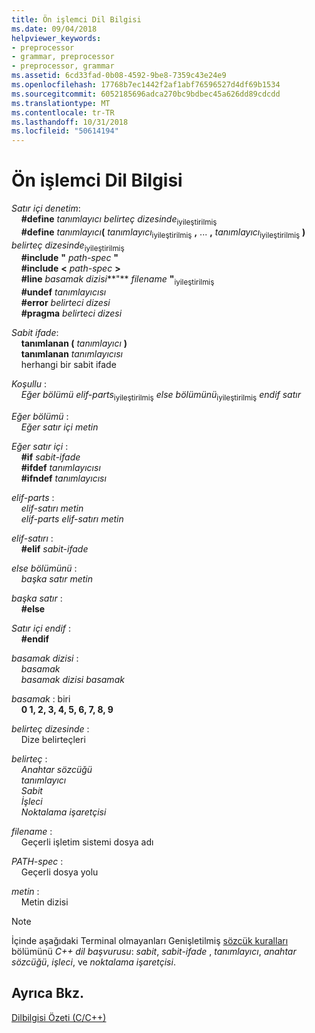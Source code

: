 ```yaml
---
title: Ön işlemci Dil Bilgisi
ms.date: 09/04/2018
helpviewer_keywords:
- preprocessor
- grammar, preprocessor
- preprocessor, grammar
ms.assetid: 6cd33fad-0b08-4592-9be8-7359c43e24e9
ms.openlocfilehash: 17768b7ec1442f2af1abf76596527d4df69b1534
ms.sourcegitcommit: 6052185696adca270bc9bdbec45a626dd89cdcdd
ms.translationtype: MT
ms.contentlocale: tr-TR
ms.lasthandoff: 10/31/2018
ms.locfileid: "50614194"
---
```

# <a name="preprocessor-grammar"></a>Ön işlemci Dil Bilgisi

*Satır içi denetim*:<br/>
&nbsp;&nbsp;&nbsp;&nbsp;**#define** *tanımlayıcı* *belirteç dizesinde*<sub>iyileştirilmiş</sub><br/>
&nbsp;&nbsp;&nbsp;&nbsp;**#define** <em>tanımlayıcı</em>**(** *tanımlayıcı*<sub>iyileştirilmiş</sub> **,** ... **,** *tanımlayıcı*<sub>iyileştirilmiş</sub> **)** *belirteç dizesinde*<sub>iyileştirilmiş</sub><br/>
&nbsp;&nbsp;&nbsp;&nbsp;**#include** **"** *path-spec* **"**<br/>
&nbsp;&nbsp;&nbsp;&nbsp;**#include** **\<** *path-spec* **>**<br/>
&nbsp;&nbsp;&nbsp;&nbsp;**#line** *basamak dizisi***"** *filename* **"**<sub>iyileştirilmiş</sub><br/>
&nbsp;&nbsp;&nbsp;&nbsp;**#undef** *tanımlayıcısı*<br/>
&nbsp;&nbsp;&nbsp;&nbsp;**#error** *belirteci dizesi*<br/>
&nbsp;&nbsp;&nbsp;&nbsp;**#pragma** *belirteci dizesi*

*Sabit ifade*:<br/>
&nbsp;&nbsp;&nbsp;&nbsp;**tanımlanan (** *tanımlayıcı* **)**<br/>
&nbsp;&nbsp;&nbsp;&nbsp;**tanımlanan** *tanımlayıcısı*<br/>
&nbsp;&nbsp;&nbsp;&nbsp;herhangi bir sabit ifade

*Koşullu* :<br/>
&nbsp;&nbsp;&nbsp;&nbsp;*Eğer bölümü* *elif-parts*<sub>iyileştirilmiş</sub> *else bölümünü*<sub>iyileştirilmiş</sub> *endif satır*

*Eğer bölümü* :<br/>
&nbsp;&nbsp;&nbsp;&nbsp;*Eğer satır içi* *metin*

*Eğer satır içi* :<br/>
&nbsp;&nbsp;&nbsp;&nbsp;**#if** *sabit-ifade*<br/>
&nbsp;&nbsp;&nbsp;&nbsp;**#ifdef** *tanımlayıcısı*<br/>
&nbsp;&nbsp;&nbsp;&nbsp;**#ifndef** *tanımlayıcısı*

*elif-parts* :<br/>
&nbsp;&nbsp;&nbsp;&nbsp;*elif-satırı* *metin*<br/>
&nbsp;&nbsp;&nbsp;&nbsp;*elif-parts* *elif-satırı* *metin*

*elif-satırı* :<br/>
&nbsp;&nbsp;&nbsp;&nbsp;**#elif** *sabit-ifade*

*else bölümünü* :<br/>
&nbsp;&nbsp;&nbsp;&nbsp;*başka satır* *metin*

*başka satır* :<br/>
&nbsp;&nbsp;&nbsp;&nbsp;**#else**

*Satır içi endif* :<br/>
&nbsp;&nbsp;&nbsp;&nbsp;**#endif**

*basamak dizisi* :<br/>
&nbsp;&nbsp;&nbsp;&nbsp;*basamak*<br/>
&nbsp;&nbsp;&nbsp;&nbsp;*basamak dizisi* *basamak*

*basamak* : biri<br/>
&nbsp;&nbsp;&nbsp;&nbsp;**0 1, 2, 3, 4, 5, 6, 7, 8, 9**

*belirteç dizesinde* :<br/>
&nbsp;&nbsp;&nbsp;&nbsp;Dize belirteçleri

*belirteç* :<br/>
&nbsp;&nbsp;&nbsp;&nbsp;*Anahtar sözcüğü*<br/>
&nbsp;&nbsp;&nbsp;&nbsp;*tanımlayıcı*<br/>
&nbsp;&nbsp;&nbsp;&nbsp;*Sabit*<br/>
&nbsp;&nbsp;&nbsp;&nbsp;*İşleci*<br/>
&nbsp;&nbsp;&nbsp;&nbsp;*Noktalama işaretçisi*

*filename* :<br/>
&nbsp;&nbsp;&nbsp;&nbsp;Geçerli işletim sistemi dosya adı

*PATH-spec* :<br/>
&nbsp;&nbsp;&nbsp;&nbsp;Geçerli dosya yolu

*metin* :<br/>
&nbsp;&nbsp;&nbsp;&nbsp;Metin dizisi

> [!NOTE]
> İçinde aşağıdaki Terminal olmayanları Genişletilmiş [sözcük kuralları](../cpp/lexical-conventions.md) bölümünü *C++ dil başvurusu*: *sabit*, *sabit-ifade* , *tanımlayıcı*, *anahtar sözcüğü*, *işleci*, ve *noktalama işaretçisi*.

## <a name="see-also"></a>Ayrıca Bkz.

[Dilbilgisi Özeti (C/C++)](../preprocessor/grammar-summary-c-cpp.md)